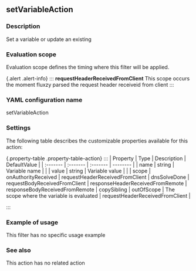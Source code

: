 ## setVariableAction

### Description

Set a variable or update an existing

### Evaluation scope

Evaluation scope defines the timing where this filter will be applied. 

{.alert .alert-info}
:::
**requestHeaderReceivedFromClient** This scope occurs the moment fluxzy parsed the request header receiveid from client
:::

### YAML configuration name

setVariableAction

### Settings

The following table describes the customizable properties available for this action: 

{.property-table .property-table-action}
:::
| Property | Type | Description | DefaultValue |
| :------- | :------- | :------- | -------- |
| name | string | Variable name |  |
| value | string | Variable value |  |
| scope | onAuthorityReceived \| requestHeaderReceivedFromClient \| dnsSolveDone \| requestBodyReceivedFromClient \| responseHeaderReceivedFromRemote \| responseBodyReceivedFromRemote \| copySibling \| outOfScope | The scope where the variable is evaluated | requestHeaderReceivedFromClient |

:::
### Example of usage

This filter has no specific usage example


### See also

This action has no related action

